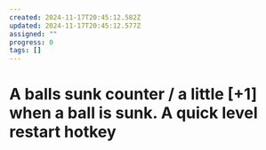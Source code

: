 ```yaml
---
created: 2024-11-17T20:45:12.582Z
updated: 2024-11-17T20:45:12.577Z
assigned: ""
progress: 0
tags: []
---
```


# A balls sunk counter / a little [+1] when a ball is sunk. A quick level restart hotkey
